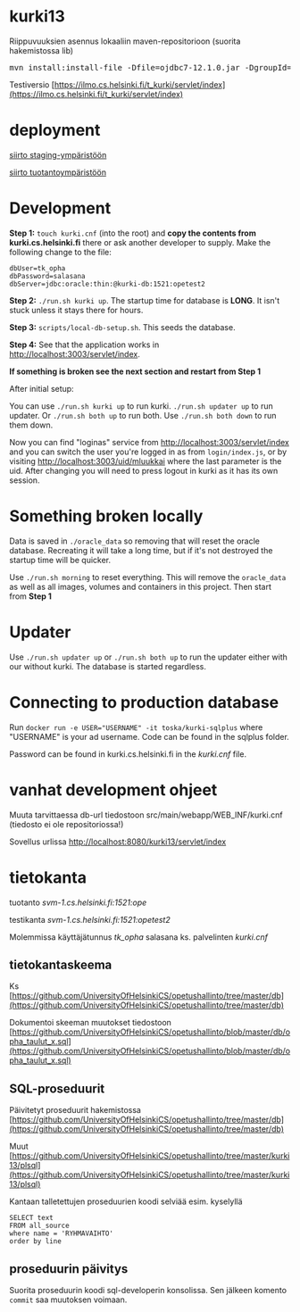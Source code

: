 kurki13
=======

Riippuvuuksien asennus lokaaliin maven-repositorioon (suorita hakemistossa lib)

<pre>
mvn install:install-file -Dfile=ojdbc7-12.1.0.jar -DgroupId=com.oracle -DartifactId=ojdbc7 -Dversion=12.1.0 -Dpackaging=jar
</pre>

Testiversio [https://ilmo.cs.helsinki.fi/t_kurki/servlet/index](https://ilmo.cs.helsinki.fi/t_kurki/servlet/index)

# deployment #

[siirto staging-ympäristöön](https://github.com/UniversityOfHelsinkiCS/opetushallinto/blob/master/kurki13/docs/deploy-staging.md)

[siirto tuotantoympäristöön](https://github.com/UniversityOfHelsinkiCS/opetushallinto/blob/master/kurki13/docs/deploy-production.md)

# Development #

**Step 1:** `touch kurki.cnf` (into the root) and **copy the contents from kurki.cs.helsinki.fi** there or ask another developer to supply. Make the following change to the file:

```
dbUser=tk_opha
dbPassword=salasana
dbServer=jdbc:oracle:thin:@kurki-db:1521:opetest2
```

**Step 2:** `./run.sh kurki up`.  The startup time for database is **LONG**. It isn't stuck unless it stays there for hours.

**Step 3:** `scripts/local-db-setup.sh`. This seeds the database.

**Step 4:** See that the application works in [http://localhost:3003/servlet/index](http://localhost:3003/servlet/index).

**If something is broken see the next section and restart from Step 1**

After initial setup:

You can use `./run.sh kurki up` to run kurki. `./run.sh updater up` to run updater. Or `./run.sh both up` to run both. Use `./run.sh both down` to run them down.

Now you can find "loginas" service from [http://localhost:3003/servlet/index](http://localhost:3003/servlet/index) and you can switch the user you're logged in as from `login/index.js`, or by visiting [http://localhost:3003/uid/mluukkai](http://localhost:3003/uid/mluukkai) where the last parameter is the uid. After changing you will need to press logout in kurki as it has its own session.

# Something broken locally # 

Data is saved in `./oracle_data` so removing that will reset the oracle database. Recreating it will take a long time, but if it's not destroyed the startup time will be quicker.

Use `./run.sh morning` to reset everything. This will remove the `oracle_data` as well as all images, volumes and containers in this project. Then start from **Step 1**

# Updater #

Use `./run.sh updater up` or `./run.sh both up` to run the updater either with our without kurki. The database is started regardless.

# Connecting to production database #

Run `docker run -e USER="USERNAME" -it toska/kurki-sqlplus` where "USERNAME" is your ad username. Code can be found in the sqlplus folder.

Password can be found in kurki.cs.helsinki.fi in the _kurki.cnf_ file.

# vanhat development ohjeet

Muuta tarvittaessa db-url tiedostoon src/main/webapp/WEB_INF/kurki.cnf (tiedosto ei ole repositoriossa!)

Sovellus urlissa [http://localhost:8080/kurki13/servlet/index](http://localhost:8080/kurki13/servlet/index)

# tietokanta

tuotanto _svm-1.cs.helsinki.fi:1521:ope_

testikanta _svm-1.cs.helsinki.fi:1521:opetest2_

Molemmissa käyttäjätunnus *tk_opha* salasana ks. palvelinten _kurki.cnf_ 

## tietokantaskeema

Ks [https://github.com/UniversityOfHelsinkiCS/opetushallinto/tree/master/db](https://github.com/UniversityOfHelsinkiCS/opetushallinto/tree/master/db)

Dokumentoi skeeman muutokset tiedostoon [https://github.com/UniversityOfHelsinkiCS/opetushallinto/blob/master/db/opha_taulut_x.sql](https://github.com/UniversityOfHelsinkiCS/opetushallinto/blob/master/db/opha_taulut_x.sql)

## SQL-proseduurit

Päivitetyt proseduurit hakemistossa [https://github.com/UniversityOfHelsinkiCS/opetushallinto/tree/master/db](https://github.com/UniversityOfHelsinkiCS/opetushallinto/tree/master/db)

Muut [https://github.com/UniversityOfHelsinkiCS/opetushallinto/tree/master/kurki13/plsql](https://github.com/UniversityOfHelsinkiCS/opetushallinto/tree/master/kurki13/plsql)

Kantaan talletettujen proseduurien koodi selviää esim. kyselyllä

```
SELECT text 
FROM all_source
where name = 'RYHMAVAIHTO'
order by line
```

## proseduurin päivitys

Suorita proseduurin koodi sql-developerin konsolissa. Sen jälkeen komento ```commit``` saa muutoksen voimaan.
